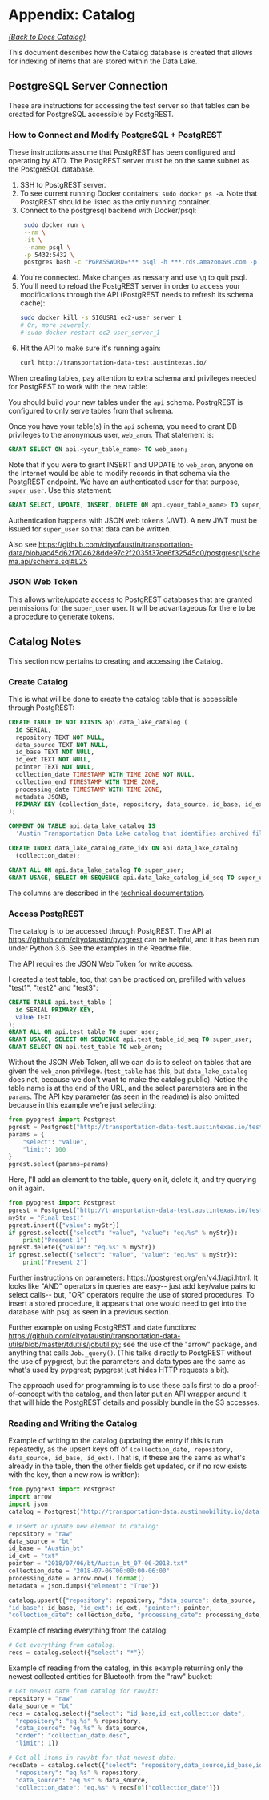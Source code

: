 # Appendix: Catalog

*[(Back to Docs Catalog)](index.md)*

This document describes how the Catalog database is created that allows for indexing of items that are stored within the Data Lake.

## PostgreSQL Server Connection
These are instructions for accessing the test server so that tables can be created for PostgreSQL accessible by PostgREST.

### How to Connect and Modify PostgreSQL + PostgREST
These instructions assume that PostgREST has been configured and operating by ATD. The PostgREST server must be on the same subnet as the PostgreSQL database.

1. SSH to PostgREST server.
1. To see current running Docker containers: `sudo docker ps -a`. Note that PostgREST should be listed as the only running container.
1. Connect to the postgresql backend with Docker/psql:
   ```bash
    sudo docker run \
    --rm \
    -it \
    --name psql \
    -p 5432:5432 \
    postgres bash -c "PGPASSWORD=*** psql -h ***.rds.amazonaws.com -p 5432 -U *** -d atd01"
    ```
1. You're connected. Make changes as nessary and use `\q` to quit psql.
1. You'll need to reload the PostgREST server in order to access your modifications through the API (PostgREST needs to refresh its schema cache):
   ```bash
   sudo docker kill -s SIGUSR1 ec2-user_server_1
   # Or, more severely:
   # sudo docker restart ec2-user_server_1
   ```
1. Hit the API to make sure it's running again:
   ```bash
   curl http://transportation-data-test.austintexas.io/
   ```

When creating tables, pay attention to extra schema and privileges needed for PostgREST to work with the new table:

You should build your new tables under the `api` schema. PostrgREST is configured to only serve tables from that schema.

Once you have your table(s) in the `api` schema, you need to grant DB privileges to the anonymous user, `web_anon`. That statement is:

```sql
GRANT SELECT ON api.<your_table_name> TO web_anon;
```

Note that if you were to grant INSERT and UPDATE to `web_anon`, anyone on the Internet would be able to modify records in that schema via the PostgREST endpoint. We have an authenticated user for that purpose, `super_user`. Use this statement:

```sql
GRANT SELECT, UPDATE, INSERT, DELETE ON api.<your_table_name> TO super_user
```

Authentication happens with JSON web tokens (JWT). A new JWT must be issued for `super_user` so that data can be written.

Also see https://github.com/cityofaustin/transportation-data/blob/ac45d62f704628dde97c2f2035f37ce6f32545c0/postgresql/schema.api/schema.sql#L25

### JSON Web Token

This allows write/update access to PostgREST databases that are granted permissions for the `super_user` user. It will be advantageous for there to be a procedure to generate tokens.

## Catalog Notes

This section now pertains to creating and accessing the Catalog.

### Create Catalog

This is what will be done to create the catalog table that is accessible through PostgREST:

```sql
CREATE TABLE IF NOT EXISTS api.data_lake_catalog (
  id SERIAL,
  repository TEXT NOT NULL,
  data_source TEXT NOT NULL,
  id_base TEXT NOT NULL,
  id_ext TEXT NOT NULL,
  pointer TEXT NOT NULL,
  collection_date TIMESTAMP WITH TIME ZONE NOT NULL,
  collection_end TIMESTAMP WITH TIME ZONE,
  processing_date TIMESTAMP WITH TIME ZONE,
  metadata JSONB,
  PRIMARY KEY (collection_date, repository, data_source, id_base, id_ext)
);

COMMENT ON TABLE api.data_lake_catalog IS
  'Austin Transportation Data Lake catalog that identifies archived files';

CREATE INDEX data_lake_catalog_date_idx ON api.data_lake_catalog
  (collection_date);

GRANT ALL ON api.data_lake_catalog TO super_user;
GRANT USAGE, SELECT ON SEQUENCE api.data_lake_catalog_id_seq TO super_user;
```

The columns are described in the [technical documentation](https://github.com/cityofaustin/atd-data-lake/blob/master/docs/tech_architecture.md#data-lake-catalog).

### Access PostgREST
The catalog is to be accessed through PostgREST. The API at https://github.com/cityofaustin/pypgrest can be helpful, and it has been run under Python 3.6. See the examples in the Readme file.

The API requires the JSON Web Token for write access.

I created a test table, too, that can be practiced on, prefilled with values "test1", "test2" and "test3":

```sql
CREATE TABLE api.test_table (
  id SERIAL PRIMARY KEY,
  value TEXT
);
GRANT ALL ON api.test_table TO super_user;
GRANT USAGE, SELECT ON SEQUENCE api.test_table_id_seq TO super_user;
GRANT SELECT ON api.test_table TO web_anon;
```

Without the JSON Web Token, all we can do is to select on tables that are given the `web_anon` privilege. (`test_table` has this, but `data_lake_catalog` does not, because we don't want to make the catalog public). Notice the table name is at the end of the URL, and the select parameters are in the `params`. The API key parameter (as seen in the readme) is also omitted because in this example we're just selecting:

```python
from pypgrest import Postgrest
pgrest = Postgrest("http://transportation-data-test.austintexas.io/test_table")
params = {
    "select": "value",
    "limit": 100
}
pgrest.select(params=params)
```

Here, I'll add an element to the table, query on it, delete it, and try querying on it again.

```python
from pypgrest import Postgrest
pgrest = Postgrest("http://transportation-data-test.austintexas.io/test_table", auth="***")
myStr = "Final test!"
pgrest.insert({"value": myStr})
if pgrest.select({"select": "value", "value": "eq.%s" % myStr}):
    print("Present 1")
pgrest.delete({"value": "eq.%s" % myStr})
if pgrest.select({"select": "value", "value": "eq.%s" % myStr}):
    print("Present 2")
```

Further instructions on parameters: https://postgrest.org/en/v4.1/api.html. It looks like "AND" operators in queries are easy-- just add key/value pairs to select calls-- but, "OR" operators require the use of stored procedures. To insert a stored procedure, it appears that one would need to get into the database with psql as seen in a previous section.

Further example on using PostgREST and date functions: https://github.com/cityofaustin/transportation-data-utils/blob/master/tdutils/jobutil.py; see the use of the "arrow" package, and anything that calls `Job._query()`. (This talks directly to PostgREST without the use of pypgrest, but the parameters and data types are the same as what's used by pypgrest; pypgrest just hides HTTP requests a bit).

The approach used for programming is to use these calls first to do a proof-of-concept with the catalog, and then later put an API wrapper around it that will hide the PostgREST details and possibly bundle in the S3 accesses.

### Reading and Writing the Catalog
Example of writing to the catalog (updating the entry if this is run repeatedly, as the upsert keys off of `(collection_date, repository, data_source, id_base, id_ext)`. That is, if these are the same as what's already in the table, then the other fields get updated, or if no row exists with the key, then a new row is written):

```python
from pypgrest import Postgrest
import arrow
import json
catalog = Postgrest("http://transportation-data.austinmobility.io/data_lake_catalog", auth="***")

# Insert or update new element to catalog:
repository = "raw"
data_source = "bt"
id_base = "Austin_bt"
id_ext = "txt"
pointer = "2018/07/06/bt/Austin_bt_07-06-2018.txt"
collection_date = "2018-07-06T00:00:00-06:00"
processing_date = arrow.now().format()
metadata = json.dumps({"element": "True"})

catalog.upsert({"repository": repository, "data_source": data_source,
"id_base": id_base, "id_ext": id_ext, "pointer": pointer,
"collection_date": collection_date, "processing_date": processing_date, "metadata": metadata})
```

Example of reading everything from the catalog:

```python
# Get everything from catalog:
recs = catalog.select({"select": "*"})
```

Example of reading from the catalog, in this example returning only the newest collected entities for Bluetooth from the "raw" bucket:

```python
# Get newest date from catalog for raw/bt:
repository = "raw"
data_source = "bt"
recs = catalog.select({"select": "id_base,id_ext,collection_date",
  "repository": "eq.%s" % repository,
  "data_source": "eq.%s" % data_source,
  "order": "collection_date.desc",
  "limit": 1})

# Get all items in raw/bt for that newest date:
recsDate = catalog.select({"select": "repository,data_source,id_base,id_ext,pointer,collection_date,processing_date,metadata",
  "repository": "eq.%s" % repository,
  "data_source": "eq.%s" % data_source,
  "collection_date": "eq.%s" % recs[0]["collection_date"]})
```
